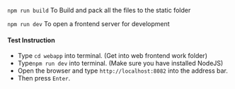 `npm run build`
To Build and pack all the files to the static folder

`npm run dev`
To open a frontend server for development

#### Test Instruction
* Type `cd webapp` into terminal. (Get into web frontend work folder)
* Type`npm run dev` into terminal. (Make sure you have installed NodeJS) 
* Open the browser and type `http://localhost:8082` into the address bar.
* Then press `Enter`.


